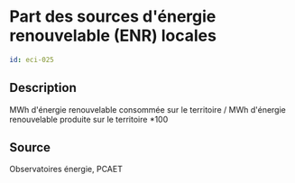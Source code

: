 # Part des sources d'énergie renouvelable (ENR) locales
```yaml
id: eci-025
```
## Description
MWh d'énergie renouvelable consommée sur le territoire / MWh d'énergie renouvelable produite sur le territoire *100

## Source
Observatoires énergie, PCAET

